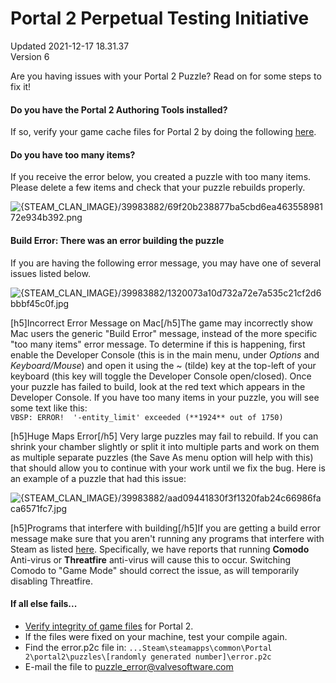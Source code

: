 # Portal 2 Perpetual Testing Initiative
Updated 2021-12-17 18.31.37  
Version 6  

Are you having issues with your Portal 2 Puzzle? Read on for some steps to fix it!  
  
#### Do you have the Portal 2 Authoring Tools installed?
If so, verify your game cache files for Portal 2 by doing the following [here](https://help.steampowered.com/en/faqs/view/0C48-FCBD-DA71-93EB).  
  
#### Do you have too many items?
If you receive the error below, you created a puzzle with too many items. Please delete a few items and check that your puzzle rebuilds properly.  
  
![{STEAM_CLAN_IMAGE}/39983882/69f20b238877ba5cbd6ea46355898172e934b392.png]({STEAM_CLAN_IMAGE}/39983882/69f20b238877ba5cbd6ea46355898172e934b392.png)  
  
#### Build Error: There was an error building the puzzle
If you are having the following error message, you may have one of several issues listed below.  
  
![{STEAM_CLAN_IMAGE}/39983882/1320073a10d732a72e7a535c21cf2d6bbbf45c0f.jpg]({STEAM_CLAN_IMAGE}/39983882/1320073a10d732a72e7a535c21cf2d6bbbf45c0f.jpg)  
  
[h5]Incorrect Error Message on Mac[/h5]The game may incorrectly show Mac users the generic "Build Error" message, instead of the more specific "too many items" error message. To determine if this is happening, first enable the Developer Console (this is in the main menu, under *Options* and *Keyboard/Mouse*) and open it using the ~ (tilde) key at the top-left of your keyboard (this key will toggle the Developer Console open/closed). Once your puzzle has failed to build, look at the red text which appears in the Developer Console. If you have too many items in your puzzle, you will see some text like this:  
`VBSP: ERROR!  '-entity_limit' exceeded (**1924** out of 1750)`  
  
[h5]Huge Maps Error[/h5] Very large puzzles may fail to rebuild. If you can shrink your chamber slightly or split it into multiple parts and work on them as multiple separate puzzles (the Save As menu option will help with this) that should allow you to continue with your work until we fix the bug. Here is an example of a puzzle that had this issue:  
  
![{STEAM_CLAN_IMAGE}/39983882/aad09441830f3f1320fab24c66986faca6571fc7.jpg]({STEAM_CLAN_IMAGE}/39983882/aad09441830f3f1320fab24c66986faca6571fc7.jpg)  
  
[h5]Programs that interfere with building[/h5]If you are getting a build error message make sure that you aren't running any programs that interfere with Steam as listed [here](https://help.steampowered.com/en/faqs/view/1F39-DCB4-FF28-5748). Specifically, we have reports that running **Comodo** Anti-virus or **Threatfire** anti-virus will cause this to occur. Switching Comodo to "Game Mode" should correct the issue, as will temporarily disabling Threatfire.  
  
#### If all else fails...

* [Verify integrity of game files](https://help.steampowered.com/en/faqs/view/0C48-FCBD-DA71-93EB) for Portal 2.
* If the files were fixed on your machine, test your compile again.
* Find the error.p2c file in: `...Steam\steamapps\common\Portal 2\portal2\puzzles\[randomly generated number]\error.p2c`
* E-mail the file to puzzle_error@valvesoftware.com